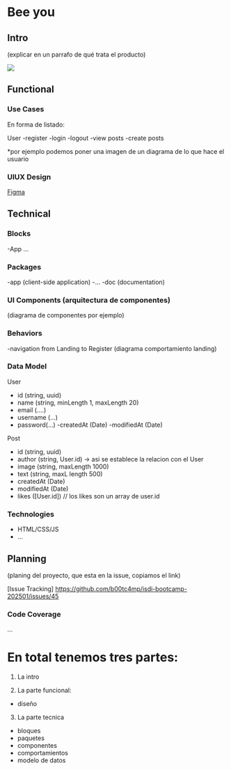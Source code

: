 # Bee you 

## Intro
(explicar en un parrafo de qué trata el producto)

![](https://media.giphy.com/media/MTVgLuy0XknAMOr4FZ/giphy.gif?cid=ecf05e47otpc08m84nqwvhc11rir6gq4de64cgwxsp60e5tx&ep=v1_gifs_search&rid=giphy.gif&ct=g)

## Functional

### Use Cases

En forma de listado:

User
-register
-login
-logout
-view posts
-create posts

*por ejemplo podemos poner una imagen de un diagrama de lo que hace el usuario

### UIUX Design

[Figma](https://www.figma.com/design/mG4Nqh9ENq55vFwEB9LV4t/bee-Project?node-id=0-1&p=f&t=Xn8Xhg2kL8RoZMXp-0)

## Technical

### Blocks

-App
...

### Packages

-app (client-side application)
-...
-doc (documentation)

### UI Components (arquitectura de componentes)

(diagrama de componentes por ejemplo)

### Behaviors

-navigation from Landing to Register
(diagrama comportamiento landing)

### Data Model

User
- id (string, uuid)
- name (string, minLength 1, maxLength 20)
- email (....)
- username (...)
- password(...)
-createdAt (Date)
-modifiedAt (Date)

Post
- id (string, uuid)
- author (string, User.id) -> asi se establece la relacion con el User
- image (string, maxLength 1000)
- text (string, maxL length 500)
- createdAt (Date)
- modifiedAt (Date)
- likes ([User.id]) // los likes son un array de user.id

### Technologies

- HTML/CSS/JS
- ...


## Planning 
(planing del proyecto, que esta en la issue, copiamos el link)

[Issue Tracking] https://github.com/b00tc4mp/isdi-bootcamp-202501/issues/45


### Code Coverage
...



# En total tenemos tres partes:

1. La intro

2. La parte funcional:
- diseño

3. La parte tecnica
- bloques 
- paquetes
- componentes
- comportamientos
- modelo de datos

